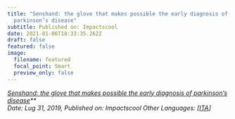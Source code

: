 ```yaml
---
title: "Senshand: the glove that makes possible the early diagnosis of
  parkinson’s disease"
subtitle: Published on: Impactscool
date: 2021-01-06T18:33:35.262Z
draft: false
featured: false
image:
  filename: featured
  focal_point: Smart
  preview_only: false
---
```

*[Senshand: the glove that makes possible the early diagnosis of parkinson’s disease](https://magazine.impactscool.com/en/scienza-e-medicina/senhand-il-guanto-che-permette-la-diagnosi-precoce-del-morbo-di-parkinson/)**\
Date: Lug 31, 2019, Published on: Impactscool Other Languages: [[ITA](https://magazine.impactscool.com/scienza-e-medicina/senhand-il-guanto-che-permette-la-diagnosi-precoce-del-morbo-di-parkinson/)]*